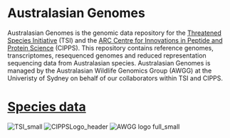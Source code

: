 # Australasian Genomes
Australasian Genomes is the genomic data repository for the [Threatened Species Initiative](https://threatenedspeciesinitiative.com/) (TSI) and the [ARC Centre for Innovations in Peptide and Protein Science](https://cipps.org.au/) (CIPPS). This repository contains reference genomes, transcriptomes, resequenced genomes and reduced representation sequencing data from Australasian species. Australasian Genomes is managed by the Australasian Wildlife Genomics Group (AWGG) at the Univeristy of Sydney on behalf of our collaborators within TSI and CIPPS.


# [Species data](genomes.md)



![TSI_small](https://user-images.githubusercontent.com/63081372/130890641-85b0c6d0-a63c-437f-8496-8f2f28ae9551.png) ![CIPPSLogo_header](https://user-images.githubusercontent.com/63081372/130881530-22428963-6616-4e84-98f2-b5efe0675ca3.png) ![AWGG logo full_small](https://user-images.githubusercontent.com/63081372/130900144-6c7e4629-4e77-483b-9cd1-d41fec43e9a7.png)
